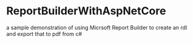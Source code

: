 # ReportBuilderWithAspNetCore
a sample demonstration of using Micrsoft Report Builder to create an rdl and export that to pdf from c#
